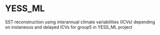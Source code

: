 # YESS_ML

SST reconstruction using interannual climate variabilities (ICVs) depending on instaneous and delayed ICVs for group5 in YESS_ML project
